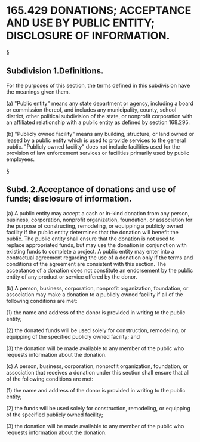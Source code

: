  # 165.429 DONATIONS; ACCEPTANCE AND USE BY PUBLIC ENTITY; DISCLOSURE OF INFORMATION.

§

## Subdivision 1.Definitions.

For the purposes of this section, the terms defined in this subdivision have the meanings given them.

(a) "Public entity" means any state department or agency, including a board or commission thereof, and includes any municipality, county, school district, other political subdivision of the state, or nonprofit corporation with an affiliated relationship with a public entity as defined by section 168.295.

(b) "Publicly owned facility" means any building, structure, or land owned or leased by a public entity which is used to provide services to the general public. "Publicly owned facility" does not include facilities used for the provision of law enforcement services or facilities primarily used by public employees.

§

## Subd. 2.Acceptance of donations and use of funds; disclosure of information.

(a) A public entity may accept a cash or in-kind donation from any person, business, corporation, nonprofit organization, foundation, or association for the purpose of constructing, remodeling, or equipping a publicly owned facility if the public entity determines that the donation will benefit the public. The public entity shall ensure that the donation is not used to replace appropriated funds, but may use the donation in conjunction with existing funds to complete a project. A public entity may enter into a contractual agreement regarding the use of a donation only if the terms and conditions of the agreement are consistent with this section. The acceptance of a donation does not constitute an endorsement by the public entity of any product or service offered by the donor.

(b) A person, business, corporation, nonprofit organization, foundation, or association may make a donation to a publicly owned facility if all of the following conditions are met:

(1) the name and address of the donor is provided in writing to the public entity;

(2) the donated funds will be used solely for construction, remodeling, or equipping of the specified publicly owned facility; and

(3) the donation will be made available to any member of the public who requests information about the donation.

(c) A person, business, corporation, nonprofit organization, foundation, or association that receives a donation under this section shall ensure that all of the following conditions are met:

(1) the name and address of the donor is provided in writing to the public entity;

(2) the funds will be used solely for construction, remodeling, or equipping of the specified publicly owned facility;

(3) the donation will be made available to any member of the public who requests information about the donation.